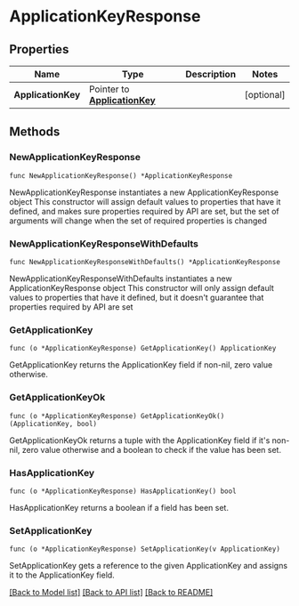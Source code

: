# ApplicationKeyResponse

## Properties

Name | Type | Description | Notes
------------ | ------------- | ------------- | -------------
**ApplicationKey** | Pointer to [**ApplicationKey**](ApplicationKey.md) |  | [optional] 

## Methods

### NewApplicationKeyResponse

`func NewApplicationKeyResponse() *ApplicationKeyResponse`

NewApplicationKeyResponse instantiates a new ApplicationKeyResponse object
This constructor will assign default values to properties that have it defined,
and makes sure properties required by API are set, but the set of arguments
will change when the set of required properties is changed

### NewApplicationKeyResponseWithDefaults

`func NewApplicationKeyResponseWithDefaults() *ApplicationKeyResponse`

NewApplicationKeyResponseWithDefaults instantiates a new ApplicationKeyResponse object
This constructor will only assign default values to properties that have it defined,
but it doesn't guarantee that properties required by API are set

### GetApplicationKey

`func (o *ApplicationKeyResponse) GetApplicationKey() ApplicationKey`

GetApplicationKey returns the ApplicationKey field if non-nil, zero value otherwise.

### GetApplicationKeyOk

`func (o *ApplicationKeyResponse) GetApplicationKeyOk() (ApplicationKey, bool)`

GetApplicationKeyOk returns a tuple with the ApplicationKey field if it's non-nil, zero value otherwise
and a boolean to check if the value has been set.

### HasApplicationKey

`func (o *ApplicationKeyResponse) HasApplicationKey() bool`

HasApplicationKey returns a boolean if a field has been set.

### SetApplicationKey

`func (o *ApplicationKeyResponse) SetApplicationKey(v ApplicationKey)`

SetApplicationKey gets a reference to the given ApplicationKey and assigns it to the ApplicationKey field.


[[Back to Model list]](../README.md#documentation-for-models) [[Back to API list]](../README.md#documentation-for-api-endpoints) [[Back to README]](../README.md)


